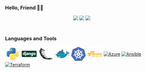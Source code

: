### Hello, Friend 🐱‍💻

<p align="center">
  <img src ="https://github-readme-stats.vercel.app/api?username=rockshimomime&show_icons=true&include_all_commits=true&count_private=true&theme=material-palenight&hide_border=true&hide=issues,contribs&bg_color=00000000">
  <img src ="https://github-readme-stats.vercel.app/api/top-langs/?username=rockshimomime&layout=compact&hide_border=true&theme=material-palenight&bg_color=00000000&langs_count=6&hide=jupyter%20notebook,tex,css,php">
  <img src ="https://github-readme-streak-stats.herokuapp.com?user=rockshimomime&theme=material-palenight&hide_border=true&background=FFFFFF00">
  <br>
  <br>
  <!-- <a href="https://www.buymeacoffee.com/rockshimomime"> <img align="center" src="https://cdn.buymeacoffee.com/buttons/v2/default-black.png" height="50" width="210" alt="aveek.saha" /></a> -->
</p>

##

<div>
    <h3>Languages and Tools<a></h3>
    <a href="#"><img align="center" alt="Python" height="50" width="50" src="https://raw.githubusercontent.com/devicons/devicon/master/icons/python/python-original.svg"></a>
    <a href="#"><img align="center" alt="Django" height="50" width="50" src="https://raw.githubusercontent.com/devicons/devicon/master/icons/django/django-original.svg"></a>
    <a href="#"><img align="center" alt="Flask" height="50" width="50" src="https://raw.githubusercontent.com/devicons/devicon/master/icons/flask/flask-original.svg"></a>
    <a href="#"><img align="center" alt="Docker" height="50" width="50" src="https://raw.githubusercontent.com/devicons/devicon/master/icons/docker/docker-original.svg"></a>
    <a href="#"><img align="center" alt="Kubernetes" height="50" width="50" src="https://raw.githubusercontent.com/devicons/devicon/master/icons/kubernetes/kubernetes-plain.svg"></a>
    <a href="#"><img align="center" alt="AWS" height="50" width="50" src="https://raw.githubusercontent.com/devicons/devicon/master/icons/amazonwebservices/amazonwebservices-plain-wordmark.svg" target="_self"></a>
    <a href="#"><img align="center" alt="Azure" height="50" width="50" src="https://raw.githubusercontent.com/bwks/vendor-icons-svg/master/azure.svg" target="_self"></a>
    <a href="#"><img align="center" alt="Ansible" height="50" width="50" src="https://raw.githubusercontent.com/bwks/vendor-icons-svg/master/ansible.svg" target="_self"></a>
    <a href="#"><img align="center" alt="Terraform" height="50" width="50" src="https://raw.githubusercontent.com/bwks/vendor-icons-svg/master/terraform.svg" target="_self"></a>
</div>

<!--
**rockshimomime/rockshimomime** is a ✨ _special_ ✨ repository because its `README.md` (this file) appears on your GitHub profile.

Here are some ideas to get you started:

- 🔭 I’m currently working on ...
- 🌱 I’m currently learning ...
- 👯 I’m looking to collaborate on ...
- 🤔 I’m looking for help with ...
- 💬 Ask me about ...
- 📫 How to reach me: ...
- 😄 Pronouns: ...
- ⚡ Fun fact: ...
-->
